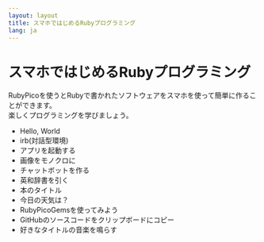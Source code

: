 ```yaml
---
layout: layout
title: スマホではじめるRubyプログラミング
lang: ja
---
```

# スマホではじめるRubyプログラミング

RubyPicoを使うとRubyで書かれたソフトウェアをスマホを使って簡単に作ることができます。<br/>
楽しくプログラミングを学びましょう。

- Hello, World
- irb(対話型環境)
- アプリを起動する
- 画像をモノクロに
- チャットボットを作る
- 英和辞書を引く
- 本のタイトル
- 今日の天気は？
- RubyPicoGemsを使ってみよう
- GitHubのソースコードをクリップボードにコピー
- 好きなタイトルの音楽を鳴らす
